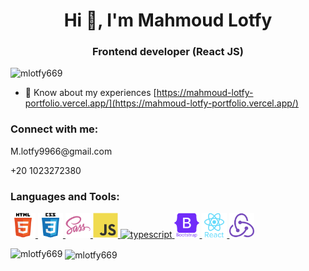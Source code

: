 <h1 align="center">Hi 👋, I'm Mahmoud Lotfy</h1>
<h3 align="center">Frontend developer (React JS)</h3>

<p align="left"> <img src="https://komarev.com/ghpvc/?username=mlotfy669&label=Profile%20views&color=0e75b6&style=flat" alt="mlotfy669" /> </p>

- 📄 Know about my experiences [https://mahmoud-lotfy-portfolio.vercel.app/](https://mahmoud-lotfy-portfolio.vercel.app/)

<h3 align="left">Connect with me:</h3>
<p align="left">M.lotfy9966@gmail.com</p>
<p align="left">+20 1023272380</p>

<h3 align="left">Languages and Tools:</h3>
<p align="left">
	<a href="https://www.w3.org/html/" target="_blank" rel="noreferrer">
		<img src="https://raw.githubusercontent.com/devicons/devicon/master/icons/html5/html5-original-wordmark.svg" alt="html5" width="40" height="40"/>
	</a> 
	<a href="https://www.w3schools.com/css/" target="_blank" rel="noreferrer">
		<img src="https://raw.githubusercontent.com/devicons/devicon/master/icons/css3/css3-original-wordmark.svg" alt="css3" width="40" height="40"/> 
	</a>
	<a href="https://sass-lang.com" target="_blank" rel="noreferrer">
		<img src="https://raw.githubusercontent.com/devicons/devicon/master/icons/sass/sass-original.svg" alt="sass" width="40" height="40"/>
	</a>
	<a href="https://developer.mozilla.org/en-US/docs/Web/JavaScript" target="_blank" rel="noreferrer">
		<img src="https://raw.githubusercontent.com/devicons/devicon/master/icons/javascript/javascript-original.svg" alt="javascript" width="40" height="40"/>
	</a>
	<a href="https://www.typescriptlang.org/" target="_blank" rel="noreferrer">
    		<img src="path/to/your/typescript-icon.svg" alt="typescript" width="40" height="40"/>
	</a>
	<a href="https://getbootstrap.com" target="_blank" rel="noreferrer">
		<img src="https://raw.githubusercontent.com/devicons/devicon/master/icons/bootstrap/bootstrap-plain-wordmark.svg" alt="bootstrap" width="40" height="40"/>
	</a> 
	<a href="https://reactjs.org/" target="_blank" rel="noreferrer"> 
		<img src="https://raw.githubusercontent.com/devicons/devicon/master/icons/react/react-original-wordmark.svg" alt="react" width="40" height="40"/>
	</a> 
	<a href="https://redux.js.org" target="_blank" rel="noreferrer"> 
		<img src="https://raw.githubusercontent.com/devicons/devicon/master/icons/redux/redux-original.svg" alt="redux" width="40" height="40"/> 
	</a> 
</p>

<p><img align="left" src="https://github-readme-stats.vercel.app/api/top-langs?username=mlotfy669&show_icons=true&locale=en&layout=compact" alt="mlotfy669" /></p>

<p>&nbsp;<img align="center" src="https://github-readme-stats.vercel.app/api?username=mlotfy669&show_icons=true&locale=en" alt="mlotfy669" /></p>

